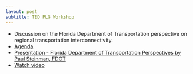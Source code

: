 ```yaml
---
layout: post
subtitle: TED PLG Workshop
---
```


* Discussion on the Florida Department of Transportation perspective on regional transportation interconnectivity.
* [Agenda](http://www.hillsboroughcounty.org/DocumentCenter/View/9554 )
* [Presentation - Florida Department of Transportation Perspectives by Paul Steinman, FDOT](http://www.hillsboroughcounty.org/DocumentCenter/View/9774 )
* [Watch video](http://65.49.32.144/Hillsborough/acd4ac46-c3ad-4f02-be24-e3375af9914e/Trans_Econ_Dev_WS_10_09_2013/presentation_file/mgpresenter.html?Stream=low)
